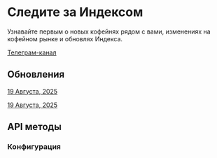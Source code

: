 # Следите за Индексом

Узнавайте первым о новых кофейнях рядом с вами, изменениях на кофейном рынке и обновлях Индекса.

[Телеграм-канал](https://t.me/runscale)

## Обновления

[19 Августа, 2025](/index/smr/changelog/19-08-2025.md) <Badge type="warning" text="Самара" /> <Badge type="tip" text="public" /> <Badge type="info" text="v1.0.0" />



[19 Августа, 2025](/index/smr/changelog/19-08-2025.md)

## API методы <Badge type="warning" text="beta" />
### Конфигурация <Badge type="tip" text="v2.0+" />
